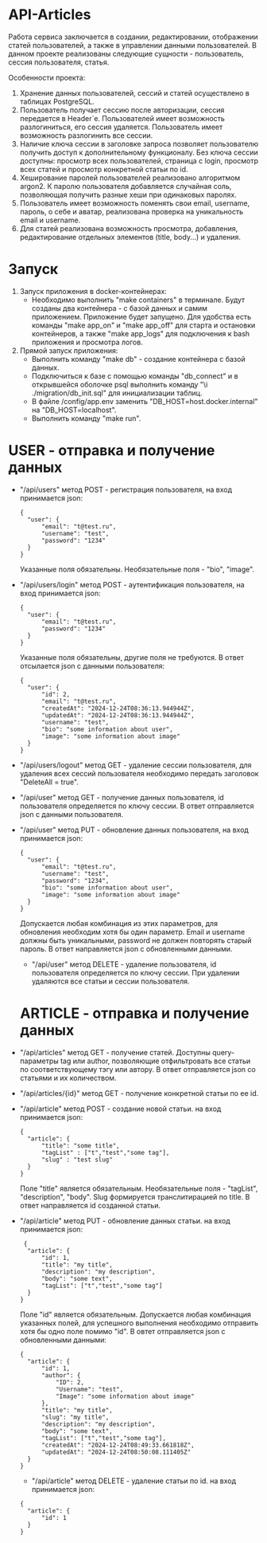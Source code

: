 # API-Articles

Работа сервиса заключается в создании, редактировании, отображении статей пользователей, а также в управлении данными пользователей.
В данном проекте реализованы следующие сущности - пользователь, сессия пользователя, статья.

Особенности проекта:
1. Хранение данных пользователей, сессий и статей осуществлено в таблицах PostgreSQL.
2. Пользователь получает сессию после авторизации, сессия передается в Header`е. Пользователей имеет возможность разлогиниться, его сессия удаляется. Пользователь имеет возможность разлогинить все сессии.
3. Наличие ключа сессии в заголовке запроса позволяет пользователю получить доступ к дополнительному функционалу. Без ключа сессии доступны: просмотр всех пользователей, страница с login, просмотр всех статей и просмотр конкретной статьи по id. 
4. Хеширование паролей пользователей реализовано алгоритмом argon2. К паролю пользователя добавляется случайная соль, позволяющая получить разные хеши при одинаковых паролях.
5. Пользователь имеет возможность поменять свои email, username, пароль, о себе и аватар, реализована проверка на уникальность email и username.
6. Для статей реализована возможность просмотра, добавления, редактирование отдельных элементов (title, body...) и удаления.

# Запуск
1. Запуск приложения в docker-контейнерах:
   * Необходимо выполнить "make containers" в терминале. Будут созданы два контейнера - с базой данных и самим приложением.
     Приложение будет запущено. Для удобства есть команды "make app_on" и "make app_off" для старта и остановки контейнеров, а также "make app_logs" для подключения к bash приложения и просмотра логов.
2. Прямой запуск приложения:
   * Выполнить команду "make db" - создание контейнера с базой данных.
   * Подключиться к базе с помощью команды "db_connect" и в открывшейся оболочке psql выполнить команду "\i ./migration/db_init.sql" для инициализации таблиц.
   * В файле /config/app.env заменить "DB_HOST=host.docker.internal" на "DB_HOST=localhost".
   * Выполнить команду "make run".
  
# USER - отправка и получение данных

* "/api/users" метод POST - регистрация пользователя, на вход принимается json:
  ```
  {
    "user": {
        "email": "t@test.ru",
        "username": "test",
        "password": "1234"
    }
  }
  ```

  Указанные поля обязательны. Необязательные поля - "bio", "image".

* "/api/users/login" метод POST - аутентификация пользователя, на вход принимается json:
  ```
  {
    "user": {
        "email": "t@test.ru",
        "password": "1234"
    }
  }
  ```

  Указанные поля обязательны, другие поля не требуются. В ответ отсылается json с данными пользователя:

  ```
  {
    "user": {
        "id": 2,
        "email": "t@test.ru",
        "createdAt": "2024-12-24T08:36:13.944944Z",
        "updatedAt": "2024-12-24T08:36:13.944944Z",
        "username": "test",
        "bio": "some information about user",
        "image": "some information about image"
    }
  }
  ```

* "/api/users/logout" метод GET - удаление сессии пользователя, для удаления всех сессий пользователя необходимо передать заголовок "DeleteAll = true".
* "/api/user" метод GET - получение данных пользователя, id пользователя определяется по ключу сессии. В ответ отправляется json с данными пользователя.
* "/api/user" метод PUT - обновление данных пользователя, на вход принимается json:

  ```
  {
    "user": {
        "email": "t@test.ru",
        "username": "test",
        "password": "1234",
        "bio": "some information about user",
        "image": "some information about image"
    }
  }
  ```

  Допускается любая комбинация из этих параметров, для обновления необходим хотя бы один параметр. Email и username должны быть уникальными, password не должен повторять старый пароль.
  В ответ направляется json с обновленными данными.

  * "/api/user" метод DELETE - удаление пользователя, id пользователя определяется по ключу сессии. При удалении удаляются все статьи и сессии пользователя.
 
  # ARTICLE - отправка и получение данных

* "/api/articles" метод GET - получение статей. Доступны query-параметры tag или author, позволяющие отфильтровать все статьи по соответствующему тэгу или автору. В ответ отправляется json со статьями и их количеством.
* "/api/articles/{id}" метод GET - получение конкретной статьи по ее id.
* "/api/article" метод POST - создание новой статьи. на вход принимается json:

  ```
  {
    "article": {
        "title": "some title",
        "tagList" : ["t","test","some tag"],
        "slug" : "test slug"
    }
  }
  ```

  Поле "title" является обязательным. Необязательные поля - "tagList", "description", "body". Slug формируется транслитирацией по title.
  В ответ направляется id созданной статьи.

* "/api/article" метод PUT - обновление данных статьи. на вход принимается json:

  ```
   {
    "article": {
        "id": 1,
        "title": "my title",
        "description": "my description",
        "body": "some text",
        "tagList": ["t","test","some tag"]
    }
  }
  ```

  Поле "id" является обязательным. Допускается любая комбинация указанных полей, для успешного выполнения необходимо отправить хотя бы одно поле помимо "id".
  В овтет отправляется json с обновленными данными:
  
  ```
  {
    "article": {
        "id": 1,
        "author": {
            "ID": 2,
            "Username": "test",
            "Image": "some information about image"
        },
        "title": "my title",
        "slug": "my title",
        "description": "my description",
        "body": "some text",
        "tagList": ["t","test","some tag"],
        "createdAt": "2024-12-24T08:49:33.661818Z",
        "updatedAt": "2024-12-24T08:50:08.111405Z"
    }
  }
  ```

  * "/api/article" метод DELETE - удаление статьи по id. на вход принимается json:
 
  ```
  {
    "article": {
        "id": 1
    }
  }
  ```
  



